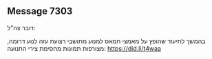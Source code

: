 ## Message 7303

דובר צה"ל:

בהמשך לתיעוד שהופץ על מאמצי חמאס למנוע מתושבי רצועת עזה לנוע דרומה, מצורפות תמונות מחסימת צירי התנועה: https://did.li/t4waa


